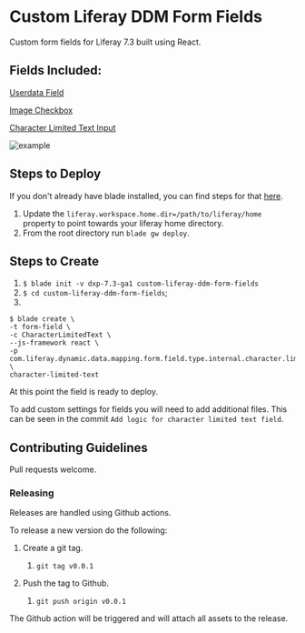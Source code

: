 # Custom Liferay DDM Form Fields

Custom form fields for Liferay 7.3 built using React.

## Fields Included:

[Userdata Field](/modules/userdata-field/README.markdown)

[Image Checkbox](/modules/image-checkbox/README.markdown)

[Character Limited Text Input](/modules/character-limited-text)

![example](/images/example.gif)

## Steps to Deploy

If you don't already have blade installed, you can find steps for that [here](https://help.liferay.com/hc/en-us/articles/360028833852-Installing-Blade-CLI).

1. Update the `liferay.workspace.home.dir=/path/to/liferay/home` property to point towards your liferay home directory.
2. From the root directory run `blade gw deploy`.

## Steps to Create

1. `$ blade init -v dxp-7.3-ga1 custom-liferay-ddm-form-fields`
2. `$ cd custom-liferay-ddm-form-fields`;
3.
```
$ blade create \
-t form-field \
-c CharacterLimitedText \
--js-framework react \
-p com.liferay.dynamic.data.mapping.form.field.type.internal.character.limited.text \
character-limited-text

```

At this point the field is ready to deploy.

To add custom settings for fields you will need to add additional files. This can be seen in the commit `Add logic for character limited text field`.

## Contributing Guidelines

Pull requests welcome.

### Releasing

Releases are handled using Github actions.

To release a new version do the following:

1. Create a git tag.

	1. `git tag v0.0.1`

1. Push the tag to Github.

	1. `git push origin v0.0.1`

The Github action will be triggered and will attach all assets to the release.